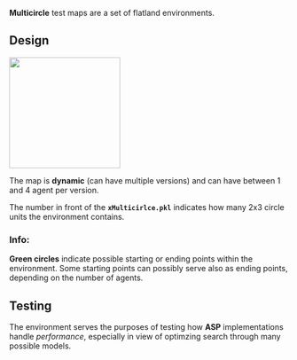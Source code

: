 **Multicircle** test maps are a set of flatland environments.

## Design

<img height="200px" src="https://i.ibb.co/zSSDP4n/multicircle.png">

The map is **dynamic** (can have multiple versions) and can have between 1 and 4 agent per version.

The number in front of the **`xMulticirlce.pkl`** indicates how many 2x3 circle units the environment contains.

### Info:

**Green circles** indicate possible starting or ending points within the environment. Some starting points can possibly serve also as ending points, depending on the number of agents.

## Testing

The environment serves the purposes of testing how **ASP** implementations handle *performance*, especially in view of optimzing search through many possible models.